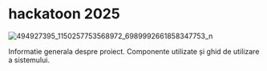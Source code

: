 # hackatoon 2025
![494927395_1150257753568972_6989992661858347753_n](https://github.com/user-attachments/assets/297ccfe3-4b5a-45c6-8645-2518c1ce522c)


Informatie generala despre proiect. Componente utilizate și ghid de utilizare a sistemului.
